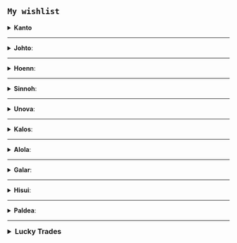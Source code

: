 
 ## `My wishlist`

  <details>
    <summary>
      <strong>Kanto</strong>
    </summary>

  > +Meowth, Kangaskhan, +Staryu, Lapras,
  
</details>

---
   <details>
    <summary>
      <strong>Johto</strong>:
    </summary>

> Delibird, +Mantine, Smeargle, Miltank, 

 #### Lendários:

> Suicune

</details>

---

  <details>
    <summary>
      <strong>Hoenn</strong>:
    </summary>

> +Wurmple, +Taillow, +Nincada, Shedinja, Electrike, Minun, Torkoal, Zangoose, Wynaut, Snorunt&female, Clamperl, Gorebyss,

 #### Lendários:
> Regirock, Regice, Registeel, Latias, Rayquaza,

</details> 

---

  <details>
    <summary>
      <strong>Sinnoh</strong>:
    </summary>

> Combee&female, Pachirisu, Mime Jr., Spiritomb, Hippopotas&female,Carnivine, +Finneon, +Mantyke, Rotom

 #### Lendários:
> Uxie, Mesprit, Azelf, Palkia, Heatran, Regigigas, Darkrai, Shaymin, Arceus

</details> 

---

  <details>
    <summary>
      <strong>Unova</strong>:
    </summary>

> Pansage, Basculin, Sandile, Scraggy, Sigilyph, Tirtouga, Trubbish, Zorua, Gothita, Frillish&male, +Klink, Axew, Cryogonal, Shelmet, Mienfoo, Druddigon, Golett, Pawniard, Bouffalant,

 #### Lendários:
> Cobalion, Terrakion, Virizion, Tornadus, Thundurus, Landorus 

</details> 

---

  <details>
    <summary>
      <strong>Kalos</strong>:
    </summary>
    
> Scatterbug, Flabebe, Pancham, Inkay, Binacle, Clauncher, Helioptile, Tyrunt, Carbink, Klefki, Bergmite,

 #### Lendários:
> Xerneas, Yveltal, Zygarde, Diancie, Hoopa, Volcanion

</details> 

---

  <details>
    <summary>
      <strong>Alola</strong>:
    </summary>

Grimer, Marowak, Crabrawler, Oricorio, Cutiefly, Rockruff, Mareanie, Dewpider, Morelull, Salandit, Oranguru, Passimian, Wimpod, Komala, Turtonator, Bruxish, Jangmo-o

 #### Lendários:

Tapu Lele, Tapu Fini, Tapu Bulu, Nihilego, Pheromosa, Xurkitree, Celesteela, Kartana, Guzzlord

</details> 

---

  <details>
    <summary>
      <strong>Galar</strong>:
    </summary>

> Weezing, Mr. Mime, Yamask

 #### Lendários:
> Zacian,

</details>

---

  <details>
    <summary>
      <strong>Hisui</strong>:
    </summary>

> Avalugg

 #### Lendários:

</details>

---

  <details>
    <summary>
      <strong>Paldea</strong>:
    </summary>

> Fuecoco, Quaxly, Nymble, Pawmi, Smoliv, Tadbulb, Greavard, Cetoddle, Frigibax, Gimmighoul, Varoom

  #### Lendários:
> Meltan


<br>

</details>

---
<details>
<summary style="font-size: 16px;">
<strong>Lucky Trades</strong>
</summary>
<br>
<details>
  <summary>
    <strong>Kanto</strong>:
  </summary>

 ***Comuns shiny com ou sem legacy***
> +Bulbasaur, +Charmander, +Squirtle, +Caterpie, Beedrill, Raticate, Ekans, +Pikachu, Sandshrew, Nidoran&+female, Nidoran&male, Nidoking, Jigglypuff, Oddish, Diglett, Persian, Psyduck, Primeape, +Growlithe, Alakazam, +Magnemite, Grimer, +Gastly, Onix, Voltorb, +Cubone, +Rhydon, +Chansey, Mr. Mime, Scyther, +Electabuzz, +Magmar, Ditto, Gyarados, +Eevee, +Porygon, +Omanyte, +Kabuto, Aerodactyl, Snorlax, +Dratini, 

 **Comuns shiny festivos**
> Squirtle de óculos, +Pikachu, 

 ***Lendários shiny com ou sem legacy***
 Zapdos, Moltres, Mewtwo

</details>

---

  <details>
    <summary>
      <strong>Johto</strong>:
    </summary>

 ***Comuns shiny com ou sem legacy***
 +Chikorita, +Quilava, +Totodile, Sentret, Spinarak, Togetic, +Mareep, +Marill, Suddowoodo, +Hoppip, +Aipom, +Yanma, Espeon, Umbreon, Murkrow, Pineco, Dunsparce, Gligar, +Steelix, +Snubull, Qwilfish, Scizor, Heracross, Sneasel, +Teddiursa, Delibird, Skarmory, Houndoom, Stantler, Tyrogue, Hitmontop, Magby, Miltank, +Larvitar,

 **Comuns shiny festivos**
> Pichu

 ***Lendários shiny com ou sem legacy***
 Suicune, Lugia, Ho-Oh
</details>

---

  <details>
    <summary>
      <strong>Hoenn</strong>:
    </summary>

 ***Comuns shiny com ou sem legacy***
 +Treecko, Blaziken, +Mudkip, +Poochyena, +Zigzagoon, Wurmple, Lotad, +Seedot, Pelipper, +Ralts, +Slakoth, +Azurill, Sableye, +Aron, Electrike, Plusle, Roselia, +Carvanha, +Wailmer, Numel, Spoink, +Vibrava, +Swablu, Lunatone, Solrock, +Barboach, Cradily, Armaldo, +Feebas, Castform, +Shuppet, +Duskull, Chimecho, Absol, Snorunt, Walrein, +Clamperl, +Bagon, +Metang

 **Comuns shiny festivos**
 <br>

 ***Lendários shiny com ou sem legacy***
 Regice, Latias, Latios, Rayquaza
</details>

---

  <details>
    <summary>
      <strong>Sinnoh</strong>:
    </summary>

 ***Comuns shiny com ou sem legacy***
 +Grotle, Infernape, Empoleon, +Starly, Bidoof, +Kricketot, Shinx, Cranidos, Burmy, Buizel, Ambipom, Lopunny, Mismagius, Honchkrow, +Bronzor, Happiny, Spiritomb, +Gible, Riolu, Hippopotas&female, +Croagunk, Weavile, Magnezone, Rhyperior, Electivire, Magmortar, Togekiss, Mamoswine, Porygon-Z, Gallade

 **Comuns shiny festivos**
 <br>
 ***Lendários shiny com ou sem legacy***
 Azelf, Giratina, Cresselia
</details>

---

  <details>
    <summary>
      <strong>Unova</strong>:
    </summary>

 ***Comuns shiny com ou sem legacy***
 +Snivy, +Tepig, +Oshawott, Pidove, +Boldore, Audino, +Timburr, +Minccino, Alomomola, Ferroseed, Klink, +Litwick, +Haxorus, Stunfisk, Rufflet, Vullaby, +Deino

 **Comuns shiny festivos**
 <br>

 ***Lendários shiny com ou sem legacy***
 Virizion, Reshiram, Landorus
</details>

---

  <details>
    <summary>
      <strong>Kalos</strong>:
    </summary>

 ***Comuns shiny com ou sem legacy***
 +Chespin, +Fennekin, +Fletchling, +Froakie, Inkay, Tyrunt, +Noibat,

 **Comuns shiny festivos**
 <br>
 ***Lendários shiny com ou sem legacy***
<br>
</details>

---

  <details>
    <summary>
      <strong>Alola</strong>:
    </summary>

 ***Comuns shiny com ou sem legacy***
 Raticate, Raichu, Sandslash, Meowth, Geodude, Golem, Grimer, Exeggutor, Marowak, Rowlet, Decidueye, +Grubbin, +Stufful, Turtonator, 

 **Comuns shiny festivos**
 <br>

 ***Lendários shiny com ou sem legacy***
 Tapu Koko, Tapu Fini

</details>
---


  <details>
    <summary>
      <strong>Galar</strong>:
    </summary>

 **Comuns shiny com ou sem legacy**
> Ponyta, Obstagoon, Yamask, Stunfisk, Slowbro, Slowpoke, Slowking, Mr. Mime, Darumaka, Weezing

 **Comuns shiny festivos**
> <br>

 **Lendários shiny com ou sem legacy**
 > <br>

</details>

---

  <details>
    <summary>
      <strong>Hisui</strong>:
    </summary>

**Comuns shiny com ou sem legacy**
> Kleavor, Wyrdeer, Ursaluna, Decidueye, Sneasel

**Comuns shiny festivos**
  > <br>


 **Lendários shiny com ou sem legacy**
  > <br>


</details>

 ---

   <details>
    <summary>
      <strong>Paldea</strong>:
    </summary>

 **Comuns shiny com ou sem legacy**
>  Wooper, Clodsire, Lechonk

 **Comuns shiny festivos**
 > <br>

 **Lendários shiny com ou sem legacy**
 > <br>

</details>

 ---

</details>
